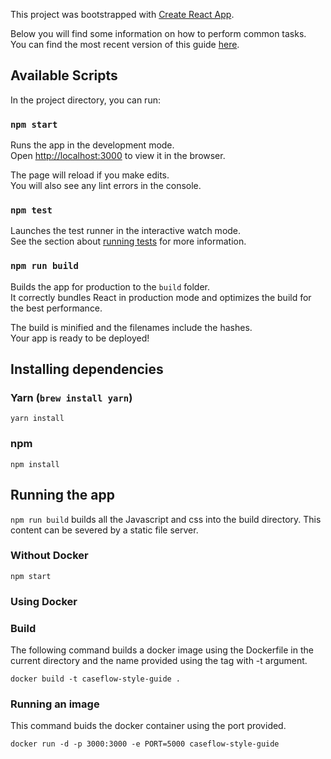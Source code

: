 This project was bootstrapped with [Create React App](https://github.com/facebookincubator/create-react-app).

Below you will find some information on how to perform common tasks.<br>
You can find the most recent version of this guide [here](https://github.com/facebookincubator/create-react-app/blob/master/packages/react-scripts/template/README.md).

## Available Scripts

In the project directory, you can run:

### `npm start`

Runs the app in the development mode.<br>
Open [http://localhost:3000](http://localhost:3000) to view it in the browser.

The page will reload if you make edits.<br>
You will also see any lint errors in the console.

### `npm test`

Launches the test runner in the interactive watch mode.<br>
See the section about [running tests](#running-tests) for more information.

### `npm run build`

Builds the app for production to the `build` folder.<br>
It correctly bundles React in production mode and optimizes the build for the best performance.

The build is minified and the filenames include the hashes.<br>
Your app is ready to be deployed!


## Installing dependencies

### Yarn (`brew install yarn`)

`yarn install`

### npm

`npm install`


## Running the app

`npm run build` builds all the Javascript and css into the build directory. This content can be severed by a static file server.

### Without Docker

`npm start`

### Using Docker

### Build

The following command builds a docker image using the Dockerfile in the current directory and the name provided using the tag with -t argument.

`docker build -t caseflow-style-guide .`

### Running an image

This command buids the docker container using the port provided.

`docker run -d -p 3000:3000 -e PORT=5000 caseflow-style-guide`